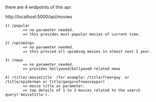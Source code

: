 there are 4 endpoints of this api:

http://localhost:5000/api/movies

    1) /popular  
            => no parameter needed.
            => this provides most popular movies of current time.

    2) /upcomings 
            => no parameter needed.
            => this provied all upcoming movies in almost next 1 year.

    3) /news
            => no parameter needed.
            => provides hollywood/bollywood related news

    4) /title/:movietitle  (for example: /title/free+guy  or /title/spiderman or title/gangs+of+wasseypur)
            => movie title as parameter.
            => top details of 1 to 3 movies related to the search query('movietitle').
